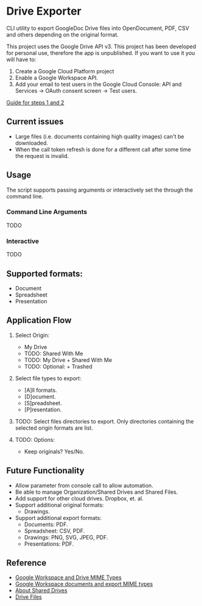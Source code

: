 # Drive Exporter
CLI utility to export GoogleDoc Drive files into OpenDocument, PDF, CSV and others depending on the original format.

This project uses the Google Drive API v3. This project has been developed for personal use, therefore the app is unpublished. If you want to use it you will have to:

1. Create a Google Cloud Platform project
2. Enable a Google Workspace API.
3. Add your email to test users in the Google Cloud Console: API and Services -> OAuth consent screen -> Test users. 

[Guide for steps 1 and 2](https://developers.google.com/workspace/guides/create-project)

## Current issues 

- Large files (i.e. documents containing high quality images) can't be downloaded.
- When the call token refresh is done for a different call after some time the request is invalid.


## Usage
The script supports passing arguments or interactively set the through the command line.

### Command Line Arguments
TODO

### Interactive
TODO


## Supported formats:
    
- Document
- Spreadsheet
- Presentation

## Application Flow 

1. Select Origin:
   - My Drive
   - TODO: Shared With Me
   - TODO: My Drive + Shared With Me
   - TODO: Optional: + Trashed
  
2. Select file types to export:
   - [A]ll formats.
   - [D]ocument.
   - [S]preadsheet.
   - [P]resentation.
   
3. TODO: Select files directories to export. Only directories containing the selected origin formats are list.

4. TODO: Options:
   - Keep originals? Yes/No.
   
## Future Functionality
- Allow parameter from console call to allow automation. 
- Be able to manage Organization/Shared Drives and Shared Files.
- Add support for other cloud drives. Dropbox, et. al.
- Support additional original formats:
  - Drawings.
- Support additional export formats:
  - Documents: PDF.
  - Spreadsheet: CSV, PDF.
  - Drawings: PNG, SVG, JPEG, PDF.
  - Presentations: PDF.
  
## Reference
- [Google Workspace and Drive MIME Types](https://developers.google.com/drive/api/v3/mime-types)
- [Google Workspace documents and export MIME types](https://developers.google.com/drive/api/v3/ref-export-formats)
- [About Shared Drives](https://developers.google.com/drive/api/v3/about-shareddrives)
- [Drive Files](https://developers.google.com/drive/api/v3/reference/files)


